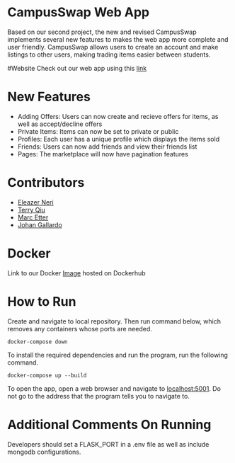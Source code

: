 # CampusSwap Web App

Based on our second project, the new and revised CampusSwap implements several new features to makes the web app more complete and user friendly. CampusSwap allows users to create an account and make listings to other users, making trading items easier between students.

#Website
Check out our web app using this [link](http://157.230.52.22/)

# New Features

- Adding Offers: Users can now create and recieve offers for items, as well as accept/decline offers
- Private Items: Items can now be set to private or public
- Profiles: Each user has a unique profile which displays the items sold
- Friends: Users can now add friends and view their friends list
- Pages: The marketplace will now have pagination features

# Contributors

- [Eleazer Neri](https://github.com/afknero)
- [Terry Qiu](https://github.com/TerryQtt)
- [Marc Etter](https://github.com/Morcupine)
- [Johan Gallardo](https://github.com/JohanGallardo)

# Docker
Link to our Docker [Image](https://hub.docker.com/repository/docker/johangallardo/campus-swap/general) hosted on Dockerhub

# How to Run

Create and navigate to local repository. Then run command below, which removes any containers whose ports are needed.

    docker-compose down

To install the required dependencies and run the program, run the following command.

    docker-compose up --build

To open the app, open a web browser and navigate to [localhost:5001](http://localhost:5001/). Do not go to the address that the program tells you to navigate to.

# Additional Comments On Running

Developers should set a FLASK_PORT in a .env file as well as include mongodb configurations.
